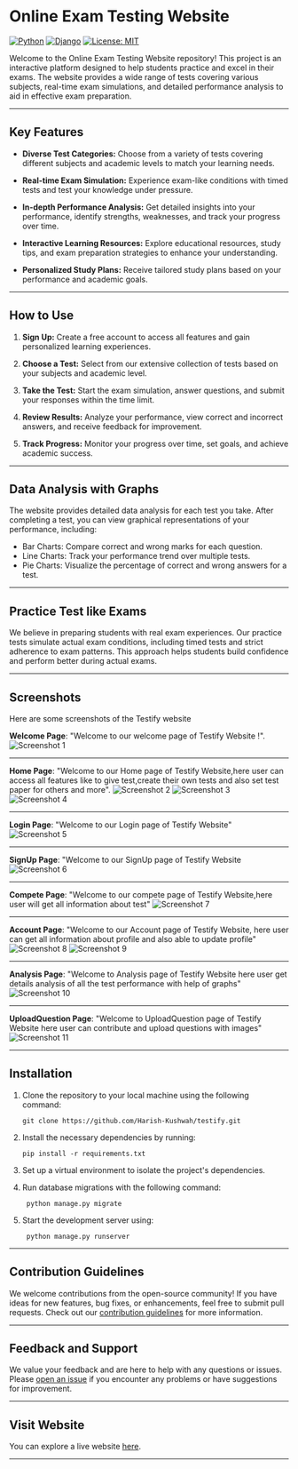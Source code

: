 # Online Exam Testing Website

[![Python](https://img.shields.io/badge/Python-3.10-blue.svg)](https://www.python.org/) [![Django](https://img.shields.io/badge/Django-3.2-green.svg)](https://www.djangoproject.com/) [![License: MIT](https://img.shields.io/badge/License-MIT-yellow.svg)](https://opensource.org/licenses/MIT)

Welcome to the Online Exam Testing Website repository! This project is an interactive platform designed to help students practice and excel in their exams. The website provides a wide range of tests covering various subjects, real-time exam simulations, and detailed performance analysis to aid in effective exam preparation.

---

## Key Features

- **Diverse Test Categories:** Choose from a variety of tests covering different subjects and academic levels to match your learning needs.

- **Real-time Exam Simulation:** Experience exam-like conditions with timed tests and test your knowledge under pressure.

- **In-depth Performance Analysis:** Get detailed insights into your performance, identify strengths, weaknesses, and track your progress over time.

- **Interactive Learning Resources:** Explore educational resources, study tips, and exam preparation strategies to enhance your understanding.

- **Personalized Study Plans:** Receive tailored study plans based on your performance and academic goals.
---
## How to Use

1. **Sign Up:** Create a free account to access all features and gain personalized learning experiences.

2. **Choose a Test:** Select from our extensive collection of tests based on your subjects and academic level.

3. **Take the Test:** Start the exam simulation, answer questions, and submit your responses within the time limit.

4. **Review Results:** Analyze your performance, view correct and incorrect answers, and receive feedback for improvement.

5. **Track Progress:** Monitor your progress over time, set goals, and achieve academic success.
---
## Data Analysis with Graphs

The website provides detailed data analysis for each test you take. After completing a test, you can view graphical representations of your performance, including:

- Bar Charts: Compare correct and wrong marks for each question.
- Line Charts: Track your performance trend over multiple tests.
- Pie Charts: Visualize the percentage of correct and wrong answers for a test.
---
## Practice Test like Exams

We believe in preparing students with real exam experiences. Our practice tests simulate actual exam conditions, including timed tests and strict adherence to exam patterns. This approach helps students build confidence and perform better during actual exams.

---
## Screenshots
Here are some screenshots of the Testify website

**Welcome Page**: "Welcome to our welcome page of Testify Website !". 
![Screenshot 1](./media/screenshots/wellcome_page.png)

---
**Home Page**: "Welcome to our Home page of Testify Website,here user can access all features like to give test,create their own tests and also set test paper for others and more". 
![Screenshot 2](./media/screenshots/home_page1.png)
![Screenshot 3](./media/screenshots/home_page2.png)
![Screenshot 4](./media/screenshots/home_page3.png)

---
**Login Page**: "Welcome to our Login page of Testify Website"
![Screenshot 5](./media/screenshots/login.png)

---
**SignUp Page**: "Welcome to our SignUp page of Testify Website 
![Screenshot 6](./media/screenshots/sign_up.png)

---
**Compete Page**: "Welcome to our compete page of Testify Website,here user will get all information about test"
![Screenshot 7](./media/screenshots/compete.png)

---
**Account Page**: "Welcome to our Account page of Testify Website, here user can get all information about profile and also able to update profile"
![Screenshot 8](./media/screenshots/account1.png)
![Screenshot 9](./media/screenshots/account2.png)

---
**Analysis Page**: "Welcome to Analysis page of Testify Website here user get details analysis of all the test performance with help of graphs"
![Screenshot 10](./media/screenshots/report.png)

---
**UploadQuestion Page**: "Welcome to UploadQuestion page of Testify Website here user can contribute and upload questions with images"
![Screenshot 11](./media/screenshots/upload_question.png)

---

## Installation

1. Clone the repository to your local machine using the following command:
      
       git clone https://github.com/Harish-Kushwah/testify.git
 
2. Install the necessary dependencies by running:
     
       pip install -r requirements.txt

3. Set up a virtual environment to isolate the project's dependencies.

4. Run database migrations with the following command:
      
        python manage.py migrate

5. Start the development server using:
        
        python manage.py runserver

---

## Contribution Guidelines

We welcome contributions from the open-source community! If you have ideas for new features, bug fixes, or enhancements, feel free to submit pull requests. Check out our [contribution guidelines](contribute.md) for more information.

---
## Feedback and Support

We value your feedback and are here to help with any questions or issues. Please [open an issue](../../issues) if you encounter any problems or have suggestions for improvement.

---
## Visit Website

You can explore a live website [here](https://testtify.onrender.com/).

---
